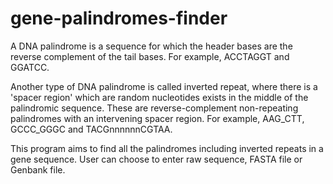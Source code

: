 # gene-palindromes-finder
A DNA palindrome is a sequence for which the header bases are the reverse complement of the tail bases. For example, ACCTAGGT and GGATCC.

Another type of DNA palindrome is called inverted repeat, where there is a 'spacer region' which are random nucleotides exists in the middle of the palindromic sequence.
These are reverse-complement non-repeating palindromes with an intervening spacer region. For example, AAG_CTT, GCCC_GGGC and TACGnnnnnnCGTAA.

This program aims to find all the palindromes including inverted repeats in a gene sequence. User can choose to enter raw sequence, FASTA file or Genbank file.
